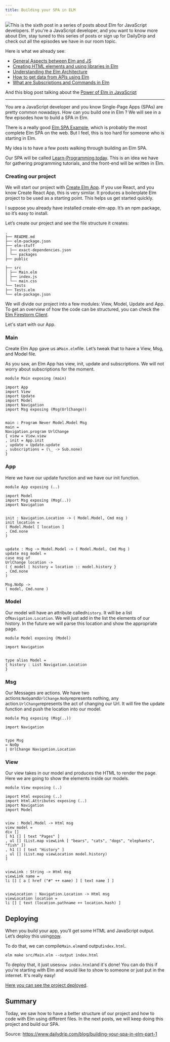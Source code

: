 ```yaml
---
title: Building your SPA in ELM
---
```


![](https://dailydrip-assets.s3.amazonaws.com/DailyDrip/blog_posts/elm-for-js-developers-ep-1/elmJS.png)This is the sixth post in a series of posts about Elm for JavaScript developers. If you're a JavaScript developer, and you want to know more about Elm, stay tuned to this series of posts or sign up for DailyDrip and check out all the episodes we have in our room topic.

Here is what we already see:

* [General Aspects between Elm and JS](https://www.dailydrip.com/blog/general-aspects-between-elm-and-js)
* [Creating HTML elements and using libraries in Elm](https://www.dailydrip.com/blog/creating-html-elements-and-using-libraries-in-elm)
* [Understanding the Elm Architecture](https://www.dailydrip.com/blog/understanding-the-elm-architecture)
* [How to get data from APIs using Elm](https://www.dailydrip.com/blog/how-to-get-data-from-apis-using-elm)
* [What are Subscriptions and Commands in Elm](https://www.dailydrip.com/blog/what-are-subscriptions-and-commands-in-elm)

And this blog post talking about the [Power of Elm in JavaScript](https://www.dailydrip.com/blog/the-power-of-elm-in-javascript)

---

You are a JavaScript developer and you know Single-Page Apps \(SPAs\) are pretty common nowadays. How can you build one in Elm ? We will see in a few episodes how to build a SPA in Elm.

There is a really good [Elm SPA Example](https://github.com/rtfeldman/elm-spa-example), which is probably the most complete Elm SPA on the web. But I feel, this is too hard for someone who is starting in Elm.

My idea is to have a few posts walking through building an Elm SPA.

Our SPA will be called [Learn-Programming.today](https://learn-programming.today/). This is an idea we have for gathering programming tutorials, and the front-end will be written in Elm.

### Creating our project 

We will start our project with [Create Elm App](https://github.com/halfzebra/create-elm-app). If you use React, and you know Create React App, this is very similar. It produces a boilerplate Elm project to be used as a starting point. This helps us get started quickly.

I suppose you already have installed create-elm-app. It’s an npm package, so it’s easy to install.

Let’s create our project and see the file structure it creates:

```
.
├── README.md
├── elm-package.json
├── elm-stuff
│ ├── exact-dependencies.json
│ └── packages
├── public

├── src
│ ├── Main.elm
│ ├── index.js
│ └── main.css
└── tests
├── Tests.elm
└── elm-package.json

```

We will divide our project into a few modules: View, Model, Update and App. To get an overview of how the code can be structured, you can check the [Elm Firestorm Client](https://github.com/dailydrip/firestorm_elm).

Let's start with our App.

### Main 

Create Elm App gave us a`Main.elm`file. Let’s tweak that to have a View, Msg, and Model file.

As you saw, an Elm App has view, init, update and subscriptions. We will not worry about subscriptions for the moment.

```
module Main exposing (main)

import App
import View
import Update
import Model
import Navigation
import Msg exposing (Msg(UrlChange))


main : Program Never Model.Model Msg
main =
Navigation.program UrlChange
{ view = View.view
, init = App.init
, update = Update.update
, subscriptions = (\_ -> Sub.none)
}
```

### App 

Here we have our update function and we have our init function.

```
module App exposing (..)

import Model
import Msg exposing (Msg(..))
import Navigation


init : Navigation.Location -> ( Model.Model, Cmd msg )
init location =
( Model.Model [ location ]
, Cmd.none
)


update : Msg -> Model.Model -> ( Model.Model, Cmd Msg )
update msg model =
case msg of
UrlChange location ->
( { model | history = location :: model.history }
, Cmd.none
)

Msg.NoOp ->
( model, Cmd.none )

```

### Model 

Our model will have an attribute called`history`. It will be a list of`Navigation.Location`. We will just add in the list the elements of our history. In the future we will parse this location and show the appropriate page.

```
module Model exposing (Model)

import Navigation


type alias Model =
{ history : List Navigation.Location
}
```

### Msg 

Our Messages are actions. We have two actions:`NoOp`and`UrlChange`.`NoOp`represents nothing, any action.`UrlChange`represents the act of changing our Url. It will fire the update function and push the location into our model.

```
module Msg exposing (Msg(..))

import Navigation


type Msg
= NoOp
| UrlChange Navigation.Location
```

### View

Our view takes in our model and produces the HTML to render the page. Here we are going to show the elements inside our models.

```
module View exposing (..)

import Html exposing (..)
import Html.Attributes exposing (..)
import Navigation
import Model


view : Model.Model -> Html msg
view model =
div []
[ h1 [] [ text "Pages" ]
, ul [] (List.map viewLink [ "bears", "cats", "dogs", "elephants", "fish" ])
, h1 [] [ text "History" ]
, ul [] (List.map viewLocation model.history)
]


viewLink : String -> Html msg
viewLink name =
li [] [ a [ href ("#" ++ name) ] [ text name ] ]


viewLocation : Navigation.Location -> Html msg
viewLocation location =
li [] [ text (location.pathname ++ location.hash) ]
```

## Deploying

When you build your app, you’ll get some HTML and JavaScript output. Let’s deploy this using[now](https://zeit.co/now).

To do that, we can compile`Main.elm`and output`index.html`.

```
elm make src/Main.elm --output index.html

```

To deploy that, it just uses`now index.html`and it's done! You can do this if you're starting with Elm and would like to show to someone or just put in the internet. It's really easy!

[Here you can see the project deployed](https://output-ltgpvdfexp.now.sh/).

## Summary

Today, we saw how to have a better structure of our project and how to code with Elm using different files. In the next posts, we will keep doing this project and build our SPA.

Source: https://www.dailydrip.com/blog/building-your-spa-in-elm-part-1

